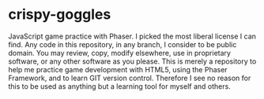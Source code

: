 # crispy-goggles
JavaScript game practice with Phaser.
I picked the most liberal license I can find. Any code in this repository, in any branch, I consider to be public domain.
You may review, copy, modify elsewhere, use in proprietary software, or any other software as you please.
This is merely a repository to help me practice game development with HTML5, using the Phaser Framework, and to learn GIT version control. Therefore I see no reason for this to be used as anything but a learning tool for myself and others.
